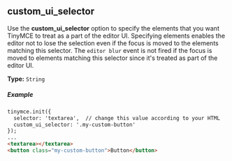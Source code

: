 ## custom_ui_selector

Use the **custom_ui_selector** option to specify the elements that you want TinyMCE to treat as a part of the editor UI. Specifying elements enables the editor not to lose the selection even if the focus is moved to the elements matching this selector. The `editor blur` event is not fired if the focus is moved to elements matching this selector since it's treated as part of the editor UI.

**Type:** `String`

##### Example

```html
tinymce.init({
  selector: 'textarea',  // change this value according to your HTML
  custom_ui_selector: '.my-custom-button'
});
...
<textarea></textarea>
<button class="my-custom-button">Button</button>
```
